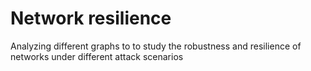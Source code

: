 # Network resilience 
 Analyzing different graphs to to study the robustness and resilience of networks under different attack scenarios
